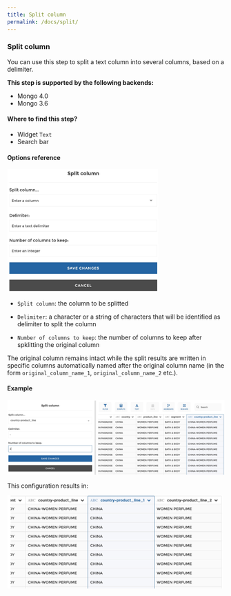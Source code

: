 ```yaml
---
title: Split column
permalink: /docs/split/
---
```


### Split column

You can use this step to split a text column into several columns, based on a
delimiter.

**This step is supported by the following backends:**

- Mongo 4.0
- Mongo 3.6

#### Where to find this step?

- Widget `Text`
- Search bar

#### Options reference

<img src="../../img/docs/user-interface/split_step_form.jpg" width="350" />

- `Split column`: the column to be splitted

- `Delimiter`: a character or a string of characters that will be identified as
  delimiter to split the column

- `Number of columns to keep`: the number of columns to keep after spklitting
  the original column

The original column remains intact while the split results are written in
specific columns automatically named after the original column name (in the
form `original_column_name_1`, `original_column_name_2` etc.).

#### Example

<img src="../../img/docs/user-interface/split_example_conf.jpg" width="750" />

This configuration results in:

<img src="../../img/docs/user-interface/split_example_result.jpg" width="500" />
